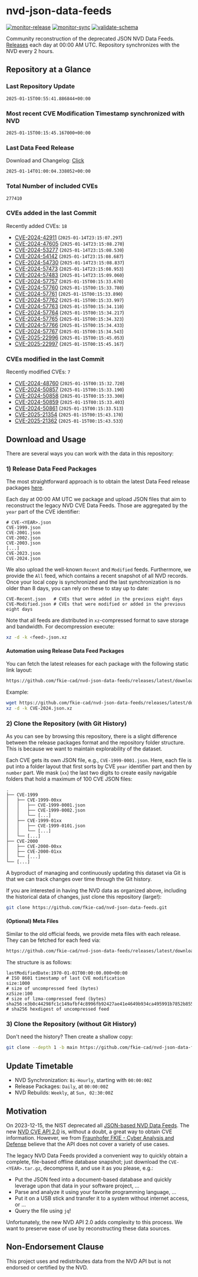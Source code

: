 # nvd-json-data-feeds

[![monitor-release](https://github.com/fkie-cad/nvd-json-data-feeds/actions/workflows/monitor_release.yml/badge.svg)](https://github.com/fkie-cad/nvd-json-data-feeds/actions/workflows/monitor_release.yml)
[![monitor-sync](https://github.com/fkie-cad/nvd-json-data-feeds/actions/workflows/monitor_sync.yml/badge.svg)](https://github.com/fkie-cad/nvd-json-data-feeds/actions/workflows/monitor_sync.yml)
[![validate-schema](https://github.com/fkie-cad/nvd-json-data-feeds/actions/workflows/validate_schema.yml/badge.svg)](https://github.com/fkie-cad/nvd-json-data-feeds/actions/workflows/validate_schema.yml)

Community reconstruction of the deprecated JSON NVD Data Feeds.
[Releases](https://github.com/fkie-cad/nvd-json-data-feeds/releases/latest) each day at 00:00 AM UTC.
Repository synchronizes with the NVD every 2 hours.

## Repository at a Glance

### Last Repository Update

```plain
2025-01-15T00:55:41.886844+00:00
```

### Most recent CVE Modification Timestamp synchronized with NVD

```plain
2025-01-15T00:15:45.167000+00:00
```

### Last Data Feed Release

Download and Changelog: [Click](https://github.com/fkie-cad/nvd-json-data-feeds/releases/latest)

```plain
2025-01-14T01:00:04.338052+00:00
```

### Total Number of included CVEs

```plain
277410
```

### CVEs added in the last Commit

Recently added CVEs: `18`

- [CVE-2024-42911](CVE-2024/CVE-2024-429xx/CVE-2024-42911.json) (`2025-01-14T23:15:07.297`)
- [CVE-2024-47605](CVE-2024/CVE-2024-476xx/CVE-2024-47605.json) (`2025-01-14T23:15:08.270`)
- [CVE-2024-53277](CVE-2024/CVE-2024-532xx/CVE-2024-53277.json) (`2025-01-14T23:15:08.530`)
- [CVE-2024-54142](CVE-2024/CVE-2024-541xx/CVE-2024-54142.json) (`2025-01-14T23:15:08.687`)
- [CVE-2024-54730](CVE-2024/CVE-2024-547xx/CVE-2024-54730.json) (`2025-01-14T23:15:08.837`)
- [CVE-2024-57473](CVE-2024/CVE-2024-574xx/CVE-2024-57473.json) (`2025-01-14T23:15:08.953`)
- [CVE-2024-57483](CVE-2024/CVE-2024-574xx/CVE-2024-57483.json) (`2025-01-14T23:15:09.060`)
- [CVE-2024-57757](CVE-2024/CVE-2024-577xx/CVE-2024-57757.json) (`2025-01-15T00:15:33.670`)
- [CVE-2024-57760](CVE-2024/CVE-2024-577xx/CVE-2024-57760.json) (`2025-01-15T00:15:33.780`)
- [CVE-2024-57761](CVE-2024/CVE-2024-577xx/CVE-2024-57761.json) (`2025-01-15T00:15:33.890`)
- [CVE-2024-57762](CVE-2024/CVE-2024-577xx/CVE-2024-57762.json) (`2025-01-15T00:15:33.997`)
- [CVE-2024-57763](CVE-2024/CVE-2024-577xx/CVE-2024-57763.json) (`2025-01-15T00:15:34.110`)
- [CVE-2024-57764](CVE-2024/CVE-2024-577xx/CVE-2024-57764.json) (`2025-01-15T00:15:34.217`)
- [CVE-2024-57765](CVE-2024/CVE-2024-577xx/CVE-2024-57765.json) (`2025-01-15T00:15:34.323`)
- [CVE-2024-57766](CVE-2024/CVE-2024-577xx/CVE-2024-57766.json) (`2025-01-15T00:15:34.433`)
- [CVE-2024-57767](CVE-2024/CVE-2024-577xx/CVE-2024-57767.json) (`2025-01-15T00:15:34.543`)
- [CVE-2025-22996](CVE-2025/CVE-2025-229xx/CVE-2025-22996.json) (`2025-01-15T00:15:45.053`)
- [CVE-2025-22997](CVE-2025/CVE-2025-229xx/CVE-2025-22997.json) (`2025-01-15T00:15:45.167`)


### CVEs modified in the last Commit

Recently modified CVEs: `7`

- [CVE-2024-48760](CVE-2024/CVE-2024-487xx/CVE-2024-48760.json) (`2025-01-15T00:15:32.720`)
- [CVE-2024-50857](CVE-2024/CVE-2024-508xx/CVE-2024-50857.json) (`2025-01-15T00:15:33.190`)
- [CVE-2024-50858](CVE-2024/CVE-2024-508xx/CVE-2024-50858.json) (`2025-01-15T00:15:33.300`)
- [CVE-2024-50859](CVE-2024/CVE-2024-508xx/CVE-2024-50859.json) (`2025-01-15T00:15:33.403`)
- [CVE-2024-50861](CVE-2024/CVE-2024-508xx/CVE-2024-50861.json) (`2025-01-15T00:15:33.513`)
- [CVE-2025-21354](CVE-2025/CVE-2025-213xx/CVE-2025-21354.json) (`2025-01-15T00:15:43.170`)
- [CVE-2025-21362](CVE-2025/CVE-2025-213xx/CVE-2025-21362.json) (`2025-01-15T00:15:43.533`)


## Download and Usage

There are several ways you can work with the data in this repository:

### 1) Release Data Feed Packages

The most straightforward approach is to obtain the latest Data Feed release packages [here](https://github.com/fkie-cad/nvd-json-data-feeds/releases/latest).

Each day at 00:00 AM UTC we package and upload JSON files that aim to reconstruct the legacy NVD CVE Data Feeds.
Those are aggregated by the `year` part of the CVE identifier:

```
# CVE-<YEAR>.json
CVE-1999.json
CVE-2001.json
CVE-2002.json
CVE-2003.json
[...]
CVE-2023.json
CVE-2024.json
```

We also upload the well-known `Recent` and `Modified` feeds.
Furthermore, we provide the `All` feed, which contains a recent snapshot of all NVD records.
Once your local copy is synchronized and the last synchronization is no older than 8 days, you can rely on these to stay up to date:

```plain
CVE-Recent.json   # CVEs that were added in the previous eight days
CVE-Modified.json # CVEs that were modified or added in the previous eight days
```

Note that all feeds are distributed in `xz`-compressed format to save storage and bandwidth.
For decompression execute:

```sh
xz -d -k <feed>.json.xz
```

#### Automation using Release Data Feed Packages

You can fetch the latest releases for each package with the following static link layout:

```sh
https://github.com/fkie-cad/nvd-json-data-feeds/releases/latest/download/CVE-<YEAR>.json.xz
```

Example:

```sh
wget https://github.com/fkie-cad/nvd-json-data-feeds/releases/latest/download/CVE-2024.json.xz
xz -d -k CVE-2024.json.xz
```

### 2) Clone the Repository (with Git History)

As you can see by browsing this repository, there is a slight difference between the release packages format and the repository folder structure.
This is because we want to maintain explorability of the dataset.

Each CVE gets its own JSON file, e.g., `CVE-1999-0001.json`.
Here, each file is put into a folder layout that first sorts by CVE `year` identifier part and then by `number` part.
We mask (`xx`) the last two digits to create easily navigable folders that hold a maximum of 100 CVE JSON files:

```plain
.
├── CVE-1999
│   ├── CVE-1999-00xx
│   │   ├── CVE-1999-0001.json
│   │   ├── CVE-1999-0002.json
│   │   └── [...]
│   ├── CVE-1999-01xx
│   │   ├── CVE-1999-0101.json
│   │   └── [...]
│   └── [...]
├── CVE-2000
│   ├── CVE-2000-00xx
│   ├── CVE-2000-01xx
│   └── [...]
└── [...]
```

A byproduct of managing and continuously updating this dataset via Git is that we can track changes over time through the Git history.

If you are interested in having the NVD data as organized above, including the historical data of changes, just clone this repository (large!):

```sh
git clone https://github.com/fkie-cad/nvd-json-data-feeds.git
```

#### (Optional) Meta Files

Similar to the old official feeds, we provide meta files with each release. They can be fetched for each feed via:

```sh
https://github.com/fkie-cad/nvd-json-data-feeds/releases/latest/download/CVE-<YEAR>.meta
```

The structure is as follows:

```plain
lastModifiedDate:1970-01-01T00:00:00.000+00:00                          # ISO 8601 timestamp of last CVE modification
size:1000                                                               # size of uncompressed feed (bytes)
xzSize:100                                                              # size of lzma-compressed feed (bytes)
sha256:e3b0c44298fc1c149afbf4c8996fb92427ae41e4649b934ca495991b7852b855 # sha256 hexdigest of uncompressed feed
```

### 3) Clone the Repository (without Git History)

Don't need the history? Then create a shallow copy:

```sh
git clone --depth 1 -b main https://github.com/fkie-cad/nvd-json-data-feeds.git
```


## Update Timetable

* NVD Synchronization: `Bi-Hourly`, starting with `00:00:00Z`
* Release Packages: `Daily`, at `00:00:00Z`
* NVD Rebuilds: `Weekly`, at `Sun, 02:30:00Z`


## Motivation

On 2023-12-15, the NIST deprecated all [JSON-based NVD Data Feeds](https://nvd.nist.gov/vuln/data-feeds#divRetirementBanner-1).
The new [NVD CVE API 2.0](https://nvd.nist.gov/developers/vulnerabilities) is, without a doubt, a great way to obtain CVE information.
However, we from [Fraunhofer FKIE - Cyber Analysis and Defense](https://www.fkie.fraunhofer.de/en/departments/cad.html) believe that the API does not cover a variety of use cases.

The legacy NVD Data Feeds provided a convenient way to quickly obtain a complete, file-based offline database snapshot; just download the `CVE-<YEAR>.tar.gz`, decompress it, and use it as you please, e.g.:

- Put the JSON feed into a document-based database and quickly leverage upon that data in your software project, ...
- Parse and analyze it using your favorite programming language, ...
- Put it on a USB stick and transfer it to a system without internet access, or ...
- Query the file using `jq`!

Unfortunately, the new NVD API 2.0 adds complexity to this process.
We want to preserve ease of use by reconstructing these data sources.

## Non-Endorsement Clause

This project uses and redistributes data from the NVD API but is not endorsed or certified by the NVD.